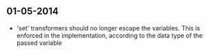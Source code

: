 01-05-2014
----------

* 'set' transformers should no longer escape the variables. This is enforced in the implementation, according to the data type of the passed variable

